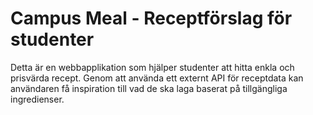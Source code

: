 # Campus Meal - Receptförslag för studenter

Detta är en webbapplikation som hjälper studenter att hitta enkla och prisvärda recept. Genom att använda ett externt API för receptdata kan användaren få inspiration till vad de ska laga baserat på tillgängliga ingredienser.
